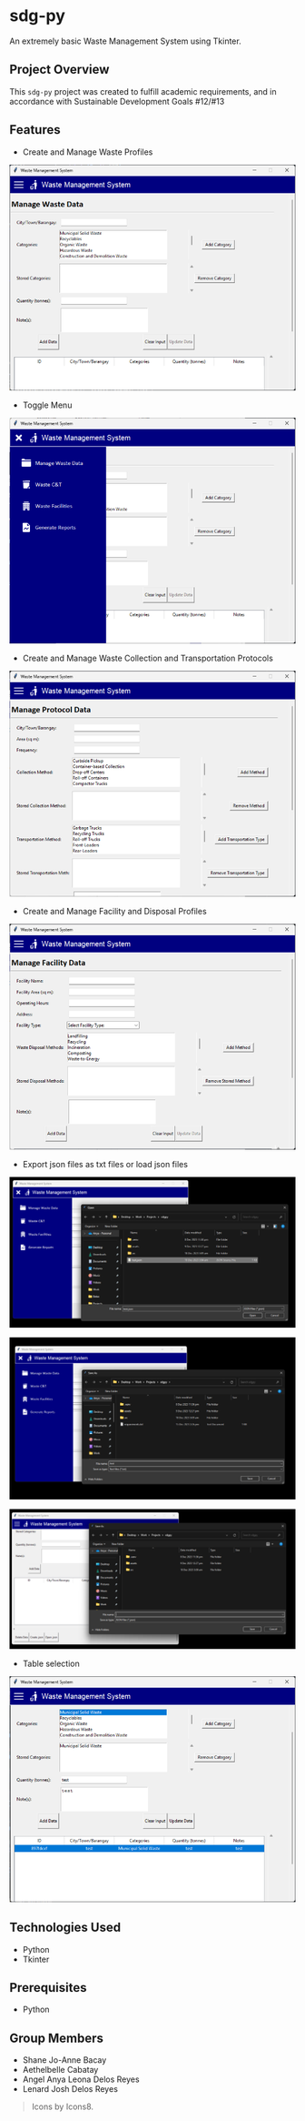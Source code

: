 # sdg-py
An extremely basic Waste Management System using Tkinter.

## Project Overview

This `sdg-py` project was created to fulfill academic requirements, and in accordance with Sustainable Development Goals #12/#13

## Features

- Create and Manage Waste Profiles

![Screenshot](screenshots/Default-window.png)

- Toggle Menu

![Screenshot](screenshots/Toggle-menu.png)

- Create and Manage Waste Collection and Transportation Protocols

![Screenshot](screenshots/screen-1.png)

- Create and Manage Facility and Disposal Profiles

![Screenshot](screenshots/screen-2.png)

- Export json files as txt files or load json files

![Screenshot](screenshots/open-json.png)

![Screenshot](screenshots/create-text.png)

![Screenshot](screenshots/save-as.png)

- Table selection

![Screenshot](screenshots/sample-selection.png)

## Technologies Used

- Python
- Tkinter

## Prerequisites

- Python

## Group Members

- Shane Jo-Anne Bacay
- Aethelbelle Cabatay
- Angel Anya Leona Delos Reyes
- Lenard Josh Delos Reyes

> Icons by Icons8.


